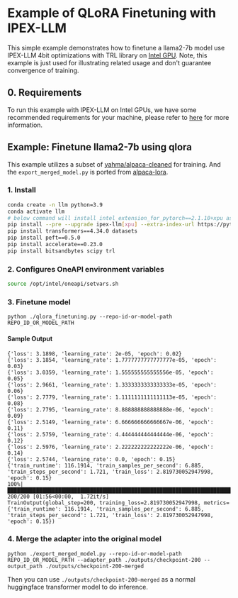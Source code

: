 # Example of QLoRA Finetuning with IPEX-LLM

This simple example demonstrates how to finetune a llama2-7b model use IPEX-LLM 4bit optimizations with TRL library on [Intel GPU](../../../README.md).
Note, this example is just used for illustrating related usage and don't guarantee convergence of training.

## 0. Requirements
To run this example with IPEX-LLM on Intel GPUs, we have some recommended requirements for your machine, please refer to [here](../../../README.md#requirements) for more information.

## Example: Finetune llama2-7b using qlora

This example utilizes a subset of [yahma/alpaca-cleaned](https://huggingface.co/datasets/yahma/alpaca-cleaned) for training. And the `export_merged_model.py` is ported from [alpaca-lora](https://github.com/tloen/alpaca-lora/blob/main/export_hf_checkpoint.py).

### 1. Install

```bash
conda create -n llm python=3.9
conda activate llm
# below command will install intel_extension_for_pytorch==2.1.10+xpu as default
pip install --pre --upgrade ipex-llm[xpu] --extra-index-url https://pytorch-extension.intel.com/release-whl/stable/xpu/us/
pip install transformers==4.34.0 datasets
pip install peft==0.5.0
pip install accelerate==0.23.0
pip install bitsandbytes scipy trl
```

### 2. Configures OneAPI environment variables
```bash
source /opt/intel/oneapi/setvars.sh
```

### 3. Finetune model

```
python ./qlora_finetuning.py --repo-id-or-model-path REPO_ID_OR_MODEL_PATH
```

#### Sample Output
```log
{'loss': 3.1898, 'learning_rate': 2e-05, 'epoch': 0.02}
{'loss': 3.1854, 'learning_rate': 1.7777777777777777e-05, 'epoch': 0.03}
{'loss': 3.0359, 'learning_rate': 1.555555555555556e-05, 'epoch': 0.05}
{'loss': 2.9661, 'learning_rate': 1.3333333333333333e-05, 'epoch': 0.06}
{'loss': 2.7779, 'learning_rate': 1.1111111111111113e-05, 'epoch': 0.08}                              
{'loss': 2.7795, 'learning_rate': 8.888888888888888e-06, 'epoch': 0.09}
{'loss': 2.5149, 'learning_rate': 6.666666666666667e-06, 'epoch': 0.11}
{'loss': 2.5759, 'learning_rate': 4.444444444444444e-06, 'epoch': 0.12}
{'loss': 2.5976, 'learning_rate': 2.222222222222222e-06, 'epoch': 0.14}
{'loss': 2.5744, 'learning_rate': 0.0, 'epoch': 0.15}
{'train_runtime': 116.1914, 'train_samples_per_second': 6.885, 'train_steps_per_second': 1.721, 'train_loss': 2.819730052947998, 'epoch': 0.15}                                                          
100%|██████████████████████████████████████████████████████████████████████████████████████████████████████████████████████████████████████████████████████████████████| 200/200 [01:56<00:00,  1.72it/s]
TrainOutput(global_step=200, training_loss=2.819730052947998, metrics={'train_runtime': 116.1914, 'train_samples_per_second': 6.885, 'train_steps_per_second': 1.721, 'train_loss': 2.819730052947998, 'epoch': 0.15})
```

### 4. Merge the adapter into the original model

```
python ./export_merged_model.py --repo-id-or-model-path REPO_ID_OR_MODEL_PATH --adapter_path ./outputs/checkpoint-200 --output_path ./outputs/checkpoint-200-merged
```

Then you can use `./outputs/checkpoint-200-merged` as a normal huggingface transformer model to do inference.
